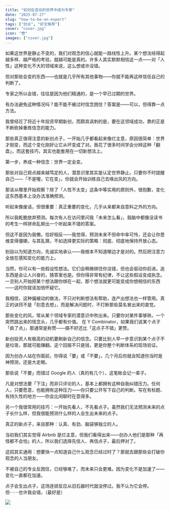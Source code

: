 ```yaml
---
title: "如何在变动的世界中成为专家"
date: "2025-07-27"
slug: "how-to-be-an-expert"
tags: ["创业", "好文推荐"]
cover: "cover.jpg"
icon: "😎"
images: ["cover.jpg"]
---
```

如果这世界是静止不变的，我们对观念的信心就能一路线性上升。某个想法经得起越多样、越严格的考验，就越可能是真的。许多人其实默默相信这一点——对「人性」这种变化不大的领域来说，这么想或许没错。



但对那些会变的东西——也就是几乎所有其他事物——你就不能再这样信任自己的判断了。



专家之所以会错，往往是因为他们精通的，是一个早已过期的世界。



有办法避免这种情况吗？能不能不被过时信念困住？答案是——可以，但得靠一点方法。



我曾经花了将近十年投资早期新创，而颇具讽刺的是，要在这领域成功，靠的正是不断砍掉重练信念的能力。



那些真正值得注意的新创点子，一开始几乎都看起来像烂主意，原因很简单：世界才刚变，而这个变化刚好让它从坏变成了对。我花了很多时间学会分辨这种「翻盘」，而这套技巧，其实也能套用在一切新想法上。



第一步，养成一种信念：世界一定会变。



那些对自己观点越来越笃定的人，潜意识里其实是认定世界静止。只要你不时提醒自己——「不是喔，它在变」，你就会开始训练自己去嗅出风的方向。



那该从哪里开始观察？除了「人性不太变」这条中等实用的原则外，很抱歉，变化这东西基本上没办法准确预测。



听起来像废话，但很重要：真正重要的变化，几乎从来都来自意料之外的方向。



所以我乾脆放弃预测。每次有人在访问里问我「未来怎么看」，我脑中都像没读书的考生一样拼命乱掰出一个听起来不错的答案。



但这不是因为我懒。恰好相反——我觉得，预测未来不但命中率可怜，还会让你思维变得僵硬。与其乱猜，不如选择更实际的策略：彻底、彻底地保持开放心态。



别自以为知道方向，先诚实地承认——我根本不知道哪边才是对的。然后把注意力全放在感知变化的能力上。



当然，你可以有一些假设性想法。它们会稍微绑住你没错，但也会驱动你前进。追东西是会让人兴奋的，猜答案也是。但你得非常有纪律，不让这些假设变成执念。
一旦别人开始把某个想法跟你绑在一起，那个想法就更可能变成你想相信的东西——这时你就该加倍怀疑它。



我相信，这种偏被动的做法，不只对判断想法有帮助，连产出想法也一样管用。真正的诀窍不是「刻意去想」，而是解决问题时，不打断那些莫名冒出来的直觉。



那些变化的风，常从某个领域专家的潜意识中吹出来。只要你对某件事够熟，一个突然跳出来的怪念头，几乎都有价值。
在 Y Combinator，如果我们说某个点子「疯了点」，那通常是称赞——搞不好还比「这点子不错」更赞。



新创投资人有极高的动机要刷新自己的信念。只要比别人早一步意识到某个点子不是垃圾，那就可能赚翻。这个回报不只是钱，更是你整个判断体系的现场验证。



因为创办人站在你面前，你得说「要」或「不要」，几个月后你就会知道你当时是神预测，还是大走眼。



那些说「不要」而错过 Google 的人（真的有几个），这笔帐会记一辈子。



凡是对想法要「下注」而非只评论的人，基本上都拥有这种自我纠错压力。任何人，只要愿意，也能拥有这种压力——你只要公开写下自己的判断。写在有标题、有持久性的地方——你会比闲聊时在意得多。



另一个我很常用的技巧：一开始先看人，不先看点子。虽然我们无法预测未来的点子长什么样，但我很能预测什么样的人会生出未来的点子。



真正的新点子，来自那种：认真、有劲、脑袋够独立的人。



当初我们其实觉得 Airbnb 是烂主意，但我们看得出来——创办人他们是那种「再怪都不会怕」的人，所以我们选择先信人、再信点子，最后押对了。



这招其实通用：想要快一点知道自己什么观念已经过时了？那就去跟那些会打破你观念的人当朋友。



不被自己的专业反困住，已经够难了，而未来只会更难。因为变化不是加速了——变化一直都在加速。



点子会生出点子，这场连锁反应从旧石器时代就没停过。我不认为它会停。
但⋯⋯也许我会错。（最好是）




![](https://prod-files-secure.s3.us-west-2.amazonaws.com/112d0858-5090-4d34-a606-b75eb8d65fd2/46476355-9cf3-4e99-9b7a-3531bc426380/1000202064.png?X-Amz-Algorithm=AWS4-HMAC-SHA256&X-Amz-Content-Sha256=UNSIGNED-PAYLOAD&X-Amz-Credential=ASIAZI2LB4665UKVU64P%2F20251003%2Fus-west-2%2Fs3%2Faws4_request&X-Amz-Date=20251003T203202Z&X-Amz-Expires=3600&X-Amz-Security-Token=IQoJb3JpZ2luX2VjELT%2F%2F%2F%2F%2F%2F%2F%2F%2F%2FwEaCXVzLXdlc3QtMiJHMEUCIEm7xMCgY61zqCSGxDUJs26jFHagAaIFw5IgVPMqrnuEAiEAwBVlamAyRMZviLetrB2c0M1q10A3VSf2%2BOH0YARrDZMq%2FwMITRAAGgw2Mzc0MjMxODM4MDUiDFmkZoS1uTxXyNU1nyrcA5U9O4P5miJwkmGvIl%2F44ELwEykgiLsq%2B2pFAGnkwkZpYZVI8PHDJt52xCoBxn72sOHIML4YUayu1vT5%2FsKHG8Vz4w1Ot0NE%2Bs8v1MDsqI1zyNDfMkNRKX5yDpdrWuMH5WcKgJuw0cuyRFEUZ5UO8Oom4SbAMyg2pDbu9J%2BJHIn0pDSRn161MGH5O%2BF%2FANOuewhfZu3PbS%2FXbtyEdR62ffTIr%2FxFHI7FA3CGKaZkMo1gCPsut1BJDGKb1so5GbgibU%2BNwSR%2B7xoPJWRwNJdyOad9Ky21TrYW7bdczMmo6pvy0pNwaqp1Zldu1PvarqcOE%2BTKaJF8CmWIdLNKS0yXCZGP2Rheb4EvMR9GsnSYXSMSZCqeqZAm4YSZAV1JPI1PHbv6vS9y1OCY1CdCYpeCKtHPUeIqMWDjmwKxB13QJur4iKkrBhX5C497GAIsZpHZBlW7nPjcPGoAeKr4MMMQZMmgcRC1FA1SjJur76x%2FneFwQCqqgAXRiYyvT1ByeTd6ieyQXq%2BIyMzbh7a9rqRieWN0x51tr9ZG2DqN0%2Fs%2B7AQ2%2BdttLZI3EEw5RsGgEyqpdF6NMyEvYb0E71vLt51Q6mfgwmlwvx4LiLvCJMhhQvqUTP%2FM4JumDj%2Fn68x%2FMPzagMcGOqUBo%2Bpd0JcLjmmH5KplwClOKynLsyzaoIY8uo5sdFXpOZ%2FurzfdZJKtpspBCh6d%2ByA72FOQAc86bFG8A9H78EAOkexbxhRmvFQrqOnqI58XMaXyjHyQIFY0GVlm4C090U6NbqrdQMmiimoL4nZ2Vy%2FMFpRPZjKQ3bLCOLXfcP4VOM3pMINaO9VINm7UjrqzkatGBrotAXkZUBxXV%2F9fnfkc%2Byx4zobr&X-Amz-Signature=cc1a396b0a737376f1010917a44bc902ddb920fd4e56a8a44e04d0fba5a1f6d7&X-Amz-SignedHeaders=host&x-amz-checksum-mode=ENABLED&x-id=GetObject)

